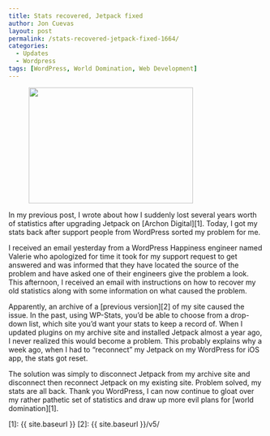```yaml
---
title: Stats recovered, Jetpack fixed
author: Jon Cuevas
layout: post
permalink: /stats-recovered-jetpack-fixed-1664/
categories:
  - Updates
  - Wordpress
tags: [WordPress, World Domination, Web Development]
---
```

<figure><img class="alignleft" title="screenshot of Jetpack website" src="{{ site.baseurl }}/assets/images/legacy/v5/Screen-Shot-2012-12-02-at-9.54.48-PM.png" alt="" width="324" height="229" /></figure> 
In my previous post, I wrote about how I suddenly lost several years worth of statistics after upgrading Jetpack on [Archon Digital][1]. Today, I got my stats back after support people from WordPress sorted my problem for me.

I received an email yesterday from a WordPress Happiness engineer named Valerie who apologized for time it took for my support request to get answered and was informed that they have located the source of the problem and have asked one of their engineers give the problem a look. This afternoon, I received an email with instructions on how to recover my old statistics along with some information on what caused the problem.

Apparently, an archive of a [previous version][2] of my site caused the issue. In the past, using WP-Stats, you&#8217;d be able to choose from a drop-down list, which site you&#8217;d want your stats to keep a record of. When I updated plugins on my archive site and installed Jetpack almost a year ago, I never realized this would become a problem. This probably explains why a week ago, when I had to &#8220;reconnect&#8221; my Jetpack on my WordPress for iOS app, the stats got reset.

The solution was simply to disconnect Jetpack from my archive site and disconnect then reconnect Jetpack on my existing site. Problem solved, my stats are all back. Thank you WordPress, I can now continue to gloat over my rather pathetic set of statistics and draw up more evil plans for [world domination][1].

 [1]: {{ site.baseurl }}
 [2]: {{ site.baseurl }}/v5/